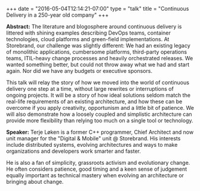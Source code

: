 +++
date = "2016-05-04T12:14:21-07:00"
type = "talk"
title = "Continuous Delivery in a 250-year old company"
+++

**Abstract:**
The literature and blogosphere around continuous delivery is littered with shining examples describing DevOps teams, container technologies, cloud platforms and green-field implementations. At Storebrand, our challenge was slightly different: We had an existing legacy of monolithic applications, cumbersome platforms, third-party operations teams, ITIL-heavy change processes and heavily orchestrated releases. We wanted something better, but could not throw away what we had and start again. Nor did we have any budgets or executive sponsors.

This talk will relay the story of how we moved into the world of continuous delivery one step at a time, without large rewrites or interruptions of ongoing projects. It will be a story of how ideal solutions seldom match the real-life requirements of an existing architecture, and how these can be overcome if you apply creativity, opportunism and a little bit of patience. We will also demonstrate how a loosely coupled and simplistic architecture can provide more flexibility than relying too much on a single tool or technology.

**Speaker:**
Terje Løken is a former C++ programmer, Chief Architect and now unit manager for the "Digital & Mobile" unit @ Storebrand. His interests include distributed systems, evolving architectures and ways to make organizations and developers work smarter and faster.

He is also a fan of simplicity, grassroots activism and evolutionary change. He often considers patience, good timing and a keen sense of judgement equally important as technical mastery when evolving an architecture or bringing about change.

